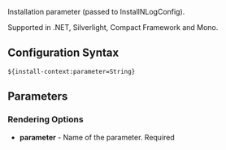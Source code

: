 Installation parameter (passed to InstallNLogConfig). 

Supported in .NET, Silverlight, Compact Framework and Mono.

## Configuration Syntax
```
${install-context:parameter=String}
```

## Parameters
### Rendering Options
* **parameter** - Name of the parameter. Required